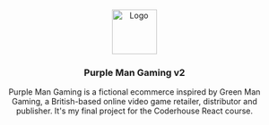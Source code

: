 <a name="readme-top"></a>
<!-- PROJECT LOGO -->
<br />
<div align="center">
  <a href="https://github.com/jsovandoarriagada/purple-man-gaming-v2">
    <img src="https://i.ibb.co/gWDVHGx/logo.png" alt="Logo" width="80" height="80">
  </a>
  <h3 align="center">Purple Man Gaming v2</h3>
  <p align="center">Purple Man Gaming is a fictional ecommerce inspired by Green Man Gaming, a British-based online video game retailer, distributor and publisher. It's my final project for the Coderhouse React course.</p>
</div>
